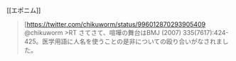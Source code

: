 
[[エポニム]]

>[https://twitter.com/chikuworm/status/996012870293905409 @chikuworm
> \>RT
> さてさて、喧嘩の舞台はBMJ (2007) 335(7617):424-425。医学用語に人名を使うことの是非についての殴り合いがなされました。